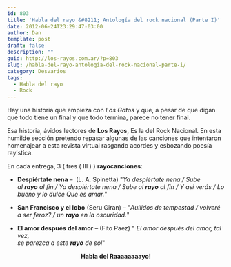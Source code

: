 ```yaml
---
id: 803
title: 'Habla del rayo &#8211; Antología del rock nacional (Parte I)'
date: 2012-06-24T23:29:47-03:00
author: Dan
template: post
draft: false
description: ""
guid: http://los-rayos.com.ar/?p=803
slug: /habla-del-rayo-antologia-del-rock-nacional-parte-i/
category: Desvaríos
tags:
  - Habla del rayo
  - Rock
---
```

Hay una historia que empieza con _Los Gatos_ y que, a pesar de que digan que todo tiene un final y que todo termina, parece no tener final.

Esa historia, ávidos lectores de **Los Rayos**, Es la del Rock Nacional. En esta humilde sección pretendo repasar algunas de las canciones que intentaron homenajear a esta revista virtual rasgando acordes y esbozando poesía rayistica.

En cada entrega, 3 ( tres ( III ) ) **rayocanciones**:

  * **Despiértate nena** &#8211;  (L. A. Spinetta) "_Ya despiértate nena / Sube al **rayo** al fin / Ya despiértate nena / Sube al **rayo** al fin / Y así verás / Lo bueno y lo dulce Que es amar._"
  * **San Francisco y el lobo** (Seru Giran) &#8211; "_Aullidos de tempestad / volveré a ser feroz? / un **rayo** en la oscuridad._"  
    
  * **El amor después del amor** &#8211; (Fito Paez) " _El amor después del amor, tal vez,_  
     _se parezca a este **rayo** de sol_"  
    

<p style="text-align: center;">
  <strong>Habla del Raaaaaaaayo!</strong>
</p>